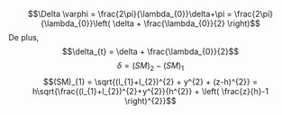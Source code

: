 $$\Delta \varphi = \frac{2\pi}{\lambda_{0}}\delta+\pi = \frac{2\pi}{\lambda_{0}}\left( \delta + \frac{\lambda_{0}}{2} \right)$$
De plus, 
$$\delta_{t} = \delta + \frac{\lambda_{0}}{2}$$
$$\delta = (SM)_{2} - (SM)_{1}$$
$$(SM)_{1} = \sqrt{(l_{1}+l_{2})^{2} + y^{2} + (z-h)^{2}} = h\sqrt{\frac{(l_{1}+l_{2})^{2}+y^{2}}{h^{2}} + \left( \frac{z}{h}-1 \right)^{2}}$$
